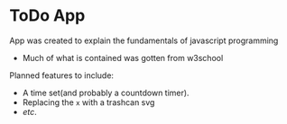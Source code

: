 # ToDo App

App was created to explain the fundamentals of javascript programming

  - Much of what is contained was gotten from w3school

Planned features to include:

  - A time set(and probably a countdown timer).
  - Replacing the `x` with a trashcan svg
  - *etc*.
